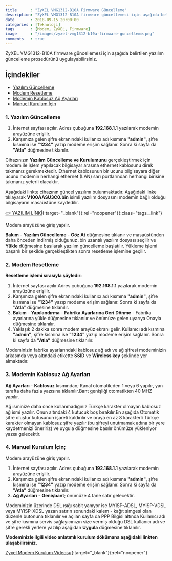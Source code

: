 ```yaml
---
title      : "ZyXEL VMG1312-B10A Firmware Güncelleme"
description: "ZyXEL VMG1312-B10A firmware güncellemesi için aşağıda belirtilen yazılım güncelleme prosedürünü uygulayabilirsiniz."
date       : 2018-09-15 20:00:00
categories : [Teknoloji]
tags       : [Modem, ZyXEL, Firmware]
image      : "/images/zyxel-vmg1312-b10a-firmware-guncelleme.png"
comments   : true
---
```


ZyXEL VMG1312-B10A firmware güncellemesi için aşağıda belirtilen yazılım güncelleme prosedürünü uygulayabilirsiniz. 

## İçindekiler

- [Yazılım Güncelleme](https://ahmetcadirci.com.tr/2018/zyxel-vmg1312-b10a-firmware-guncelleme/#1-yazılım-güncelleme)
- [Modem Resetleme](https://ahmetcadirci.com.tr/2018/zyxel-vmg1312-b10a-firmware-guncelleme/#2-modem-resetleme)
- [Modemin Kablosuz Ağ Ayarları](https://ahmetcadirci.com.tr/2018/zyxel-vmg1312-b10a-firmware-guncelleme/#3-modemin-kablosuz-ağ-ayarları)
- [Manuel Kurulum İçin](https://ahmetcadirci.com.tr/2018/zyxel-vmg1312-b10a-firmware-guncelleme/#4-manuel-kurulum-i̇çin)

### 1. Yazılım Güncelleme

1. İnternet sayfası açılır. Adres çubuğuna **192.168.1.1** yazılarak modemin arayüzüne erişilir.
2. Karşımıza gelen şifre ekranındaki kullanıcı adı kısmına **"admin"**, şifre kısmına ise **"1234"** yazıp modeme erişim sağlanır. Sonra ki sayfa da **"Atla"** düğmesine tıklanılır.

Cihazınızın **Yazılım Güncelleme ve Kurulumunu** gerçekleştirmek için modem ile işlem yapılacak bilgisayar arasına ethernet kablosunu direk takmanız gerekmektedir. Ethernet kablosunun bir ucunu bilgisayara diğer ucunu modemin herhangi ethernet (LAN) sarı portlarından herhangi birisine takmanız yeterli olacaktır.

Aşağıdaki linkte cihazının güncel yazılımı bulunmaktadır. Aşağıdaki linke tıklayarak **V100AASU3C0.bin** isimli yazılım dosyasını modemin bağlı olduğu bilgisayarın masaüstüne kaydedilir.

[👉 YAZILIM LİNKİ](ftp://ftp.zyxel.com.tr/ZyXEL_URUNLERI/MODEMLER/VDSL_MODEMLER/VMG1312-B10A/Firmware/V100AASU3C0.bin){:target="_blank"}{:rel="noopener"}{:class="tags__link"}

Modem arayüzüne giriş yapılır.

**Bakım** - **Yazılım Güncelleme** - **Göz At** düğmesine tıklanır ve masaüstünden daha önceden indirmiş olduğunuz .bin uzantılı yazılım dosyası seçilir ve **Yükle** düğmesine basılarak yazılım güncelleme başlatılır. Yükleme işlemi başarılı bir şekilde gerçekleştikten sonra resetleme işlemine geçilir.


### 2. Modem Resetleme

**Resetleme işlemi sırasıyla şöyledir:**

1. İnternet sayfası açılır.Adres çubuğuna **192.168.1.1** yazılarak modemin arayüzüne erişilir.
2. Karşımıza gelen şifre ekranındaki kullanıcı adı kısmına **"admin"**, şifre kısmına ise **"1234"** yazıp modeme erişim sağlanır. Sonra ki sayfa da "**Atla**" düğmesine tıklanılır.
3. **Bakım** - **Yapılandırma** - **Fabrika Ayarlarına Geri** **Dönme** - Fabrika ayarlarına yükle düğmesine tıklanılır ve önümüze gelen uyarıya Onayla düğmesine tıklanılır.
4.  Yaklaşık 2 dakika sonra modem arayüz ekranı gelir. Kullanıcı adı kısmına **"admin"**, şifre kısmına ise **"1234"** yazıp modeme erişim sağlanır. Sonra ki sayfa da **"Atla"** düğmesine tıklanılır.

Modeminizin fabrika ayarlarındaki kablosuz ağ adı ve ağ şifresi modeminizin arkasında veya altındaki etikette **SSID** ve **Wireless key** şeklinde yer almaktadır.

### 3. Modemin Kablosuz Ağ Ayarları

**Ağ Ayarları** - **Kablosuz** kısmından; Kanal otomatik;den 1 veya 6 yapılır, yan tarafta daha fazla yazısına tıklanılır.Bant genişliği otomatikten 40 MHZ yapılır.

Ağ isminize daha önce kullanmadığınız Türkçe karakter olmayan kablosuz ağ ismi yazılır. Onun altındaki 4 kutucuk boş bırakılır.En aşağıda Otomatik şifre oluştur kutusunun işareti kaldırılır ve oraya en az 8 karakterli Türkçe karakter olmayan kablosuz şifre yazılır (bu şifreyi unutmamak adına bir yere kaydetmenizi öneririz) ve uygula düğmesine basılır önümüze yükleniyor yazısı gelecektir.


### 4. Manuel Kurulum İçin;

Modem arayüzüne giriş yapılır.

1. İnternet sayfası açılır. Adres çubuğuna **192.168.1.1** yazılarak modemin arayüzüne erişilir.
2. Karşımıza gelen şifre ekranındaki kullanıcı adı kısmına **"admin"**, şifre kısmına ise **"1234"** yazıp modeme erişim sağlanır. Sonra ki sayfa da **"Atla"** düğmesine tıklanılır.
3. **Ağ Ayarları** - **Genişbant**; önümüze 4 tane satır gelecektir.

Modeminizin üzerinde DSL ışığı sabit yanıyor ise MYISP-ADSL, MYISP-VDSL veya MYISP-XDSL yazan satırın sonundaki kalem - kağıt simgesi olan düzenle butonuna tıklanılır ve açılan sayfa da PPP Bilgisi altında Kullanıcı adı ve şifre kısmına servis sağlayıcınızın size vermiş olduğu DSL kullanıcı adı ve şifre gerekli yerlere yazılıp aşağıdan **Uygula** düğmesine tıklanılır.

**Modeminizle ilgili video anlatımlı kurulum dökümana aşağıdaki linkten ulaşabilirsiniz.**

[Zyxel Modem Kurulum Videosu](https://www.youtube.com/watch?v=PRmJx_5QsmA){:target="_blank"}{:rel="noopener"}